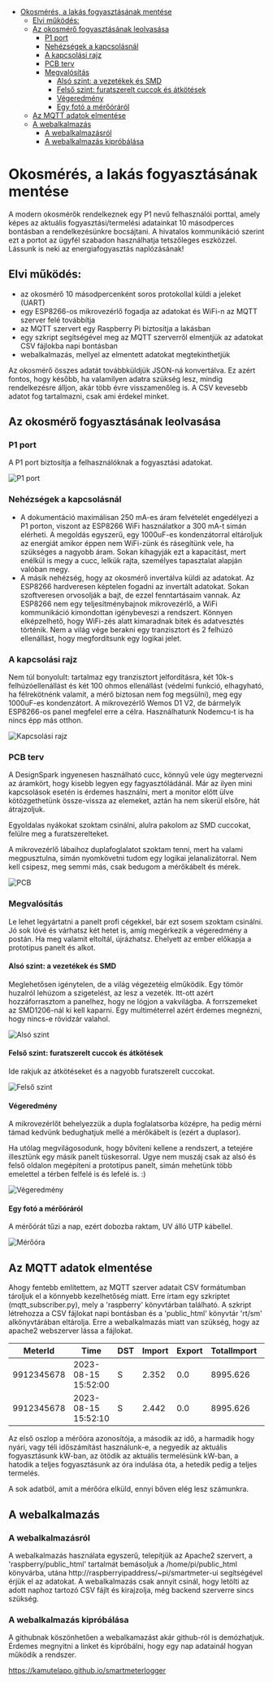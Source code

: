 - [Okosmérés, a lakás fogyasztásának mentése](#okosmérés-a-lakás-fogyasztásának-mentése)
  - [Elvi működés:](#elvi-működés)
  - [Az okosmérő fogyasztásának leolvasása](#az-okosmérő-fogyasztásának-leolvasása)
    - [P1 port](#p1-port)
    - [Nehézségek a kapcsolásnál](#nehézségek-a-kapcsolásnál)
    - [A kapcsolási rajz](#a-kapcsolási-rajz)
    - [PCB terv](#pcb-terv)
    - [Megvalósítás](#megvalósítás)
      - [Alsó szint: a vezetékek és SMD](#alsó-szint-a-vezetékek-és-smd)
      - [Felső szint: furatszerelt cuccok és átkötések](#felső-szint-furatszerelt-cuccok-és-átkötések)
      - [Végeredmény](#végeredmény)
      - [Egy fotó a mérőóráról](#egy-fotó-a-mérőóráról)
  - [Az MQTT adatok elmentése](#az-mqtt-adatok-elmentése)
  - [A webalkalmazás](#a-webalkalmazás)
    - [A webalkalmazásról](#a-webalkalmazásról)
    - [A webalkalmazás kipróbálása](#a-webalkalmazás-kipróbálása)

# Okosmérés, a lakás fogyasztásának mentése
A modern okosmérők rendelkeznek egy P1 nevű felhasználói porttal, amely képes az aktuális fogyasztási/termelési adatainkat 10 másodperces bontásban a rendelkezésünkre bocsájtani. A hivatalos kommunikáció szerint ezt a portot az ügyfél szabadon használhatja tetszőleges eszközzel. Lássunk is neki az energiafogyasztás naplózásának!

## Elvi működés:

* az okosmérő 10 másodpercenként soros protokollal küldi a jeleket (UART)
* egy ESP8266-os mikrovezérlő fogadja az adatokat és WiFi-n az MQTT szerver felé továbbítja
* az MQTT szervert egy Raspberry Pi biztosítja a lakásban
* egy szkript segítségével meg az MQTT szerverről elmentjük az adatokat CSV fájlokba napi bontásban
* webalkalmazás, mellyel az elmentett adatokat megtekinthetjük

Az okosmérő összes adatát továbbküldjük JSON-ná konvertálva. Ez azért fontos, hogy később, ha valamilyen adatra szükség lesz, mindig rendelkezésre álljon, akár több évre visszamenőleg is. A CSV kevesebb adatot fog tartalmazni, csak ami érdekel minket.

## Az okosmérő fogyasztásának leolvasása

### P1 port

 A P1 port biztosítja a felhasználóknak a fogyasztási adatokat.

![P1 port](documentation/p1_port.png)


### Nehézségek a kapcsolásnál

* A dokumentáció maximálisan 250 mA-es áram felvételét engedélyezi a P1 porton, viszont az ESP8266 WiFi használatkor a 300 mA-t simán elérheti. A megoldás egyszerű, egy 1000uF-es kondenzátorral eltároljuk az energiát amikor éppen nem WiFi-zünk és rásegítünk vele, ha szükséges a nagyobb áram. Sokan kihagyják ezt a kapacitást, mert enélkül is megy a cucc, lelkük rajta, személyes tapasztalat alapján valóban megy.
* A másik nehézség, hogy az okosmérő invertálva küldi az adatokat. Az ESP8266 hardveresen képtelen fogadni az invertált adatokat. Sokan szoftveresen orvosolják a bajt, de ezzel fenntartásaim vannak. Az ESP8266 nem egy teljesítménybajnok mikrovezérlő, a WiFi kommunikáció kimondottan igénybeveszi a rendszert. Könnyen elképzelhető, hogy WiFi-zés alatt kimaradnak bitek és adatvesztés történik. Nem a világ vége berakni egy tranzisztort és 2 felhúzó ellenállást, hogy megfordítsunk egy logikai jelet.

### A kapcsolási rajz

Nem túl bonyolult: tartalmaz egy tranzisztort jelfordításra, két 10k-s felhúzóellenállást és két 100 ohmos ellenállást (védelmi funkció, elhagyható, ha félrekötnénk valamit, a mérő biztosan nem fog megsülni), meg egy 1000uF-es kondenzátort. A mikrovezérlő Wemos D1 V2, de bármelyik ESP8266-os panel megfelel erre a célra. Használhatunk Nodemcu-t is ha nincs épp más otthon.

![Kapcsolási rajz](documentation/smartmeter_sch.png)

### PCB terv

A DesignSpark ingyenesen használható cucc, könnyű vele úgy megtervezni az áramkört, hogy kisebb legyen egy fagyasztóládánál. Már az ilyen mini kapcsolások esetén is érdemes használni, mert a monitor előtt ülve kötözgethetünk össze-vissza az elemeket, aztán ha nem sikerül elsőre, hát átrajzoljuk.

Egyoldalas nyákokat szoktam csinálni, alulra pakolom az SMD cuccokat, felülre meg a furatszerelteket.

A mikrovezérlő lábaihoz duplafoglalatot szoktam tenni, mert ha valami megpusztulna, simán nyomkövetni tudom egy logikai jelanalizátorral. Nem kell csipesz, meg semmi más, csak bedugom a mérőkábelt és mérek.

![PCB](documentation/smartmeter_pcb.png)

### Megvalósítás

Le lehet legyártatni a panelt profi cégekkel, bár ezt sosem szoktam csinálni. Jó sok lóvé és várhatsz két hetet is, amíg megérkezik a végeredmény a postán. Ha meg valamit eltoltál, újrázhatsz. Ehelyett az ember előkapja a prototípus panelt és alkot.

#### Alsó szint: a vezetékek és SMD

Meglehetősen igénytelen, de a világ végezetéig elműködik. Egy tömör huzalról lehúzom a szigetelést, az lesz a vezeték. Itt-ott azért hozzáforrasztom a panelhez, hogy ne lógjon a vakvilágba. A forrszemeket az SMD1206-nál ki kell kaparni. Egy multiméterrel azért érdemes megnézni, hogy nincs-e rövidzár valahol.

![Alsó szint](documentation/prototype3.png)

#### Felső szint: furatszerelt cuccok és átkötések

Ide rakjuk az átkötéseket és a nagyobb furatszerelt cuccokat.

![Felső szint](documentation/prototype2.png)

#### Végeredmény

A mikrovezérlőt behelyezzük a dupla foglalatsorba középre, ha pedig mérni támad kedvünk bedughatjuk mellé a mérőkábelt is (ezért a duplasor).

Ha utólag megvilágosodunk, hogy bővíteni kellene a rendszert, a tetejére illesztünk egy másik panelt tüskesorral. Ugye nem muszáj csak az alsó és felső oldalon megépíteni a prototípus panelt, simán mehetünk több emelettel a térben felfelé is és lefelé is. :)

![Végeredmény](documentation/prototype1.png)

#### Egy fotó a mérőóráról

A mérőórát tűzi a nap, ezért dobozba raktam, UV álló UTP kábellel.

![Mérőóra](documentation/meter.jpg)

## Az MQTT adatok elmentése

Ahogy fentebb említettem, az MQTT szerver adatait CSV formátumban tároljuk el a könnyebb kezelhetőség miatt. Erre írtam egy szkriptet (mqtt_subscriber.py), mely a 'raspberry' könyvtárban található. A szkript létrehozza a CSV fájlokat napi bontásban és a 'public_html' könyvtár 'rt/sm' alkönyvtárában eltárolja. Erre a webalkalmazás miatt van szükség, hogy az apache2 webszerver lássa a fájlokat.


| MeterId  |        Time       |DST|Import|Export|TotalImport|TotalExport|
|----------|-------------------|---|------|------|-----------|-----------|
|9912345678|2023-08-15 15:52:00| S | 2.352| 0.0  | 8995.626  | 1590.321  |
|9912345678|2023-08-15 15:52:10| S | 2.442| 0.0  | 8995.626  | 1590.327  |

Az első oszlop a mérőóra azonosítója, a második az idő, a harmadik hogy nyári, vagy téli időszámítást használunk-e, a negyedik az aktuális fogyasztásunk kW-ban, az ötödik az aktuális termelésünk kW-ban, a hatodik a teljes fogyasztásunk az óra indulása óta, a hetedik pedig a teljes termelés.

A sok adatból, amit a mérőóra elküld, ennyi bőven elég lesz számunkra.

## A webalkalmazás

### A webalkalmazásról

A webalkalmazás használata egyszerű, telepítjük az Apache2 szervert, a 'raspberry/public_html' tartalmát bemásoljuk a /home/pi/public_html könyvárba, utána http://raspberryipaddress/~pi/smartmeter-ui segítségével érjük el az adatokat.
A webalkalmazás csak annyit csinál, hogy letölti az adott naphoz tartozó CSV fájlt és kirajzolja, még backend szerverre sincs szükség.

### A webalkalmazás kipróbálása

A githubnak köszönhetően a webalkamazást akár github-ról is demózhatjuk. Érdemes megnyitni a linket és kipróbálni, hogy egy nap adatainál hogyan működik a rendszer.

https://kamutelapo.github.io/smartmeterlogger
